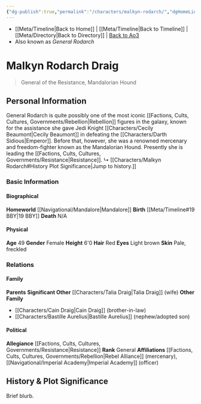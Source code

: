 ```yaml
---
{"dg-publish":true,"permalink":"/characters/malkyn-rodarch/","dgHomeLink":false}
---
```


- [[Meta/Timeline\|Back to Home]] | [[Meta/Timeline\|Back to Timeline]] | [[Meta/Directory\|Back to Directory]] | [Back to Ao3](https://archiveofourown.org/works/19334440/chapters/45992584)
- Also known as *General Rodarch*

# Malkyn Rodarch Draig
>General of the Resistance, Mandalorian Hound

## Personal Information
General Rodarch is quite possibly one of the most iconic [[Factions, Cults, Cultures, Governments/Rebellion\|Rebellion]] figures in the galaxy, known for the assistance she gave Jedi Knight [[Characters/Cecily Beaumont\|Cecily Beaumont]] in defeating the [[Characters/Darth Sidious\|Emperor]]. Before that, however, she was a renowned mercenary and freedom-fighter known as the Mandalorian Hound. Presently she is leading the [[Factions, Cults, Cultures, Governments/Resistance\|Resistance]]. 
↳ [[Characters/Malkyn Rodarch#History Plot Significance\|Jump to history.]]

### Basic Information

#### Biographical
**Homeworld** [[Navigational/Mandalore\|Mandalore]]
**Birth** [[Meta/Timeline#19 BBY\|19 BBY]]
**Death** N/A

#### Physical
**Age** 49
**Gender** Female
**Height** 6'0
**Hair** Red
**Eyes** Light brown
**Skin** Pale, freckled

### Relations

#### Family
**Parents** 
**Significant Other** [[Characters/Talia Draig\|Talia Draig]] (wife)
**Other Family**
- [[Characters/Cain Draig\|Cain Draig]] (brother-in-law)
- [[Characters/Bastille Aurelius\|Bastille Aurelius]] (nephew/adopted son)

#### Political
**Allegiance** [[Factions, Cults, Cultures, Governments/Resistance\|Resistance]]
**Rank** General
**Affiliations** [[Factions, Cults, Cultures, Governments/Rebellion\|Rebel Alliance]] (mercenary), [[Navigational/Imperial Academy\|Imperial Academy]] (officer)

## History & Plot Significance
Brief blurb.